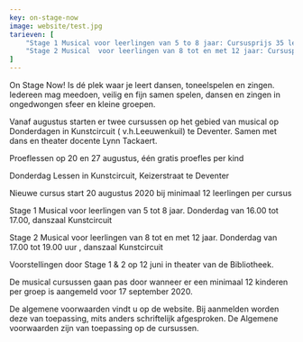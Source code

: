 ```yaml
---
key: on-stage-now
image: website/test.jpg
tarieven: [
    "Stage 1 Musical voor leerlingen van 5 to 8 jaar: Cursusprijs 35 lesweken en voorstelling, 9 termijnen van €25,27",
    "Stage 2 Musical  voor leerlingen van 8 tot en met 12 jaar: Cursusprijs 35 lesweken en voorstelling 9 termijnen €44,72",
]
---
```

On Stage Now! Is dé plek waar je leert dansen, toneelspelen en zingen. Iedereen mag meedoen, veilig en fijn samen spelen, dansen en zingen in ongedwongen sfeer en kleine groepen. 

Vanaf augustus starten er twee cursussen op het gebied van musical op Donderdagen  in Kunstcircuit ( v.h.Leeuwenkuil) te Deventer. Samen met dans en theater docente Lynn Tackaert.

Proeflessen op 20 en 27 augustus, één gratis proefles per kind

Donderdag Lessen in Kunstcircuit, Keizerstraat te Deventer

Nieuwe cursus start 20 augustus 2020 bij minimaal 12 leerlingen per cursus

Stage 1 Musical voor leerlingen van 5 tot 8 jaar. Donderdag van 16.00 tot 17.00, danszaal Kunstcircuit


Stage 2 Musical  voor leerlingen van 8 tot en met 12 jaar. Donderdag van 17.00 tot 19.00 uur , danszaal Kunstcircuit

Voorstellingen door Stage 1 & 2 op 12 juni in theater van de Bibliotheek.

De musical cursussen gaan pas door wanneer er een minimaal 12 kinderen per groep is aangemeld voor 17 september 2020. 

De algemene voorwaarden vindt u op de website. Bij aanmelden worden deze van toepassing, mits anders schriftelijk afgesproken.  De Algemene voorwaarden  zijn van toepassing op de cursussen.